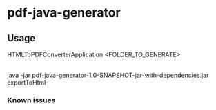 # pdf-java-generator

## Usage
HTMLToPDFConverterApplication <FOLDER_TO_GENERATE>

<br>
java -jar pdf-java-generator-1.0-SNAPSHOT-jar-with-dependencies.jar exportToHtml


### Known issues
